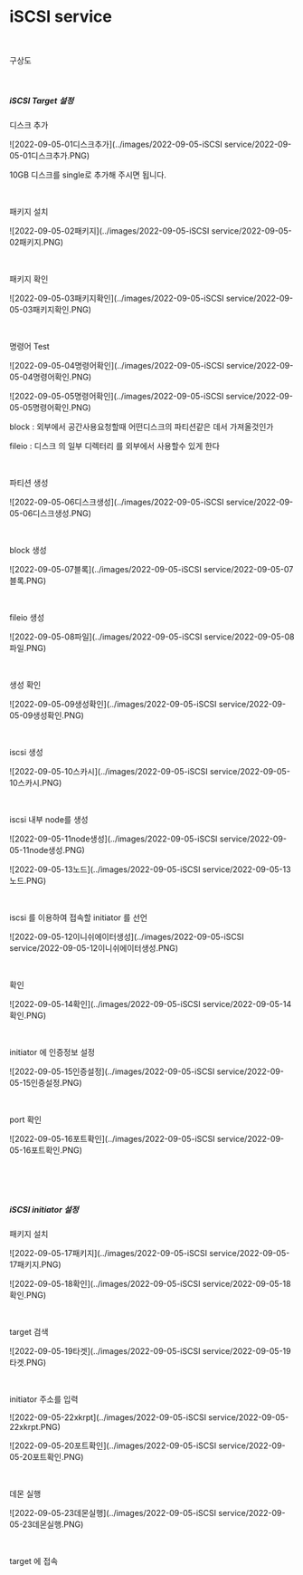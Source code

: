 # iSCSI service

<br>

구상도



<br>

##### iSCSI Target 설정

디스크 추가

![2022-09-05-01디스크추가](../images/2022-09-05-iSCSI service/2022-09-05-01디스크추가.PNG)

10GB 디스크를 single로 추가해 주시면 됩니다.

<br>

패키지 설치

![2022-09-05-02패키지](../images/2022-09-05-iSCSI service/2022-09-05-02패키지.PNG)

<br>

패키지 확인

![2022-09-05-03패키지확인](../images/2022-09-05-iSCSI service/2022-09-05-03패키지확인.PNG)

<br>

명령어 Test

![2022-09-05-04명령어확인](../images/2022-09-05-iSCSI service/2022-09-05-04명령어확인.PNG)

![2022-09-05-05명령어확인](../images/2022-09-05-iSCSI service/2022-09-05-05명령어확인.PNG)

block : 외부에서 공간사용요청할때 어떤디스크의 파티션같은 데서 가져올것인가 

fileio :  디스크 의 일부 디렉터리 를 외부에서 사용할수 있게 한다 

<br>

파티션 생성

![2022-09-05-06디스크생성](../images/2022-09-05-iSCSI service/2022-09-05-06디스크생성.PNG)

<br>

block 생성

![2022-09-05-07블록](../images/2022-09-05-iSCSI service/2022-09-05-07블록.PNG)

<br>

fileio 생성

![2022-09-05-08파일](../images/2022-09-05-iSCSI service/2022-09-05-08파일.PNG)

<br>

생성 확인

![2022-09-05-09생성확인](../images/2022-09-05-iSCSI service/2022-09-05-09생성확인.PNG)

<br>

iscsi 생성

![2022-09-05-10스카시](../images/2022-09-05-iSCSI service/2022-09-05-10스카시.PNG)

<br>

iscsi 내부 node를 생성

![2022-09-05-11node생성](../images/2022-09-05-iSCSI service/2022-09-05-11node생성.PNG)

![2022-09-05-13노드](../images/2022-09-05-iSCSI service/2022-09-05-13노드.PNG)

<br>

iscsi 를 이용하여 접속할 initiator 를 선언

![2022-09-05-12이니쉬에이터생성](../images/2022-09-05-iSCSI service/2022-09-05-12이니쉬에이터생성.PNG)

<br>

확인

![2022-09-05-14확인](../images/2022-09-05-iSCSI service/2022-09-05-14확인.PNG)

<br>

initiator 에 인증정보 설정

![2022-09-05-15인증설정](../images/2022-09-05-iSCSI service/2022-09-05-15인증설정.PNG)

<br>

port 확인

![2022-09-05-16포트확인](../images/2022-09-05-iSCSI service/2022-09-05-16포트확인.PNG)

<br>

<br>

<br>

##### iSCSI initiator 설정

패키지 설치

![2022-09-05-17패키지](../images/2022-09-05-iSCSI service/2022-09-05-17패키지.PNG)

![2022-09-05-18확인](../images/2022-09-05-iSCSI service/2022-09-05-18확인.PNG)

<br>

target 검색

![2022-09-05-19타겟](../images/2022-09-05-iSCSI service/2022-09-05-19타겟.PNG)

<br>

initiator 주소를 입력

![2022-09-05-22xkrpt](../images/2022-09-05-iSCSI service/2022-09-05-22xkrpt.PNG)

![2022-09-05-20포트확인](../images/2022-09-05-iSCSI service/2022-09-05-20포트확인.PNG)

<br>

데몬 실행

![2022-09-05-23데몬실행](../images/2022-09-05-iSCSI service/2022-09-05-23데몬실행.PNG)

<br>

target 에 접속

